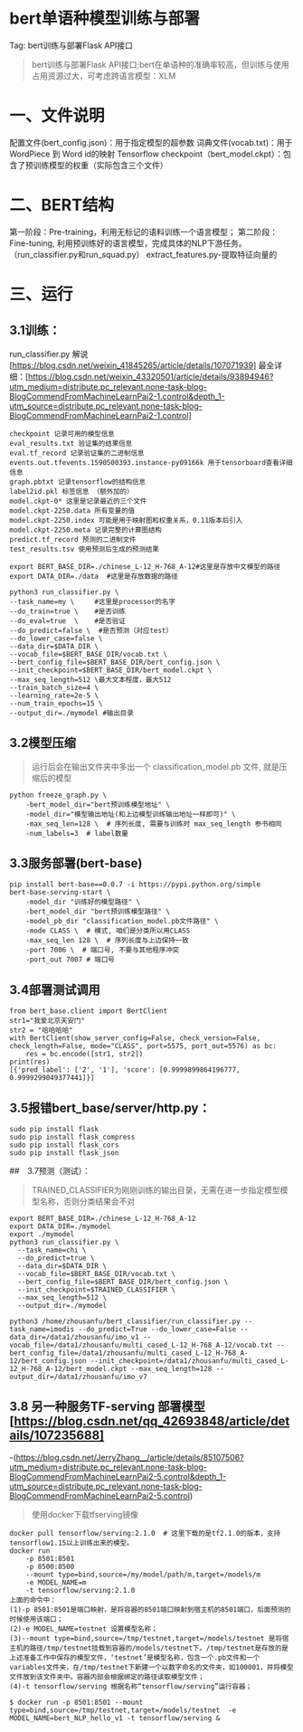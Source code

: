 # bert单语种模型训练与部署
Tag: bert训练与部署Flask API接口
> bert训练与部署Flask API接口;bert在单语种的准确率较高，但训练与使用占用资源过大，可考虑跨语言模型：XLM

# 一、文件说明
配置文件(bert_config.json)：用于指定模型的超参数
词典文件(vocab.txt)：用于WordPiece 到 Word id的映射
Tensorflow checkpoint（bert_model.ckpt）：包含了预训练模型的权重（实际包含三个文件）

# 二、BERT结构
第一阶段：Pre-training，利用无标记的语料训练一个语言模型；
第二阶段：Fine-tuning, 利用预训练好的语言模型，完成具体的NLP下游任务。（run_classifier.py和run_squad.py）
extract_features.py-提取特征向量的



# 三、运行

## 3.1训练：
run_classifier.py 解说[https://blog.csdn.net/weixin_41845265/article/details/107071939]
最全详细：[https://blog.csdn.net/weixin_43320501/article/details/93894946?utm_medium=distribute.pc_relevant.none-task-blog-BlogCommendFromMachineLearnPai2-1.control&depth_1-utm_source=distribute.pc_relevant.none-task-blog-BlogCommendFromMachineLearnPai2-1.control]
```
checkpoint 记录可用的模型信息
eval_results.txt 验证集的结果信息
eval.tf_record 记录验证集的二进制信息
events.out.tfevents.1590500393.instance-py09166k 用于tensorboard查看详细信息
graph.pbtxt 记录tensorflow的结构信息
label2id.pkl 标签信息 （额外加的）
model.ckpt-0* 这里是记录最近的三个文件
model.ckpt-2250.data 所有变量的值
model.ckpt-2250.index 可能是用于映射图和权重关系，0.11版本后引入
model.ckpt-2250.meta 记录完整的计算图结构
predict.tf_record 预测的二进制文件
test_results.tsv 使用预测后生成的预测结果
```
```
export BERT_BASE_DIR=./chinese_L-12_H-768_A-12#这里是存放中文模型的路径
export DATA_DIR=./data  #这里是存放数据的路径
 
python3 run_classifier.py \
--task_name=my \     #这里是processor的名字
--do_train=true \    #是否训练
--do_eval=true  \    #是否验证
--do_predict=false \  #是否预测（对应test）
--do_lower_case=false \
--data_dir=$DATA_DIR \ 
--vocab_file=$BERT_BASE_DIR/vocab.txt \
--bert_config_file=$BERT_BASE_DIR/bert_config.json \
--init_checkpoint=$BERT_BASE_DIR/bert_model.ckpt \
--max_seq_length=512 \最大文本程度，最大512
--train_batch_size=4 \
--learning_rate=2e-5 \
--num_train_epochs=15 \
--output_dir=./mymodel #输出目录
```

## 3.2模型压缩
> 运行后会在输出文件夹中多出一个 classification_model.pb 文件, 就是压缩后的模型
```
python freeze_graph.py \
    -bert_model_dir="bert预训练模型地址" \
    -model_dir="模型输出地址(和上边模型训练输出地址一样即可)" \
    -max_seq_len=128 \  # 序列长度, 需要与训练时 max_seq_length 参书相同
    -num_labels=3  # label数量
```

## 3.3服务部署(bert-base)
```
pip install bert-base==0.0.7 -i https://pypi.python.org/simple
bert-base-serving-start \
    -model_dir "训练好的模型路径" \
    -bert_model_dir "bert预训练模型路径" \
    -model_pb_dir "classification_model.pb文件路径" \
    -mode CLASS \  # 模式, 咱们是分类所以用CLASS
    -max_seq_len 128 \  # 序列长度与上边保持一致
    -port 7006 \  # 端口号, 不要与其他程序冲突
    -port_out 7007 # 端口号
```

## 3.4部署测试调用
```
from bert_base.client import BertClient
str1="我爱北京天安门"
str2 = "哈哈哈哈"
with BertClient(show_server_config=False, check_version=False, check_length=False, mode="CLASS", port=5575, port_out=5576) as bc:
    res = bc.encode([str1, str2])
print(res)
[{'pred_label': ['2', '1'], 'score': [0.9999899864196777, 0.9999299049377441]}]
```

## 3.5报错bert_base/server/http.py：
```
sudo pip install flask 
sudo pip install flask_compress
sudo pip install flask_cors
sudo pip install flask_json
```

##　3.7预测（测试）：
> TRAINED_CLASSIFIER为刚刚训练的输出目录，无需在进一步指定模型模型名称，否则分类结果会不对
```
export BERT_BASE_DIR=./chinese_L-12_H-768_A-12
export DATA_DIR=./mymodel
export ./mymodel
python3 run_classifier.py \
  --task_name=chi \
  --do_predict=true \
  --data_dir=$DATA_DIR \
  --vocab_file=$BERT_BASE_DIR/vocab.txt \
  --bert_config_file=$BERT_BASE_DIR/bert_config.json \
  --init_checkpoint=$TRAINED_CLASSIFIER \
  --max_seq_length=512 \
  --output_dir=./mymodel

python3 /home/zhousanfu/bert_classifier/run_classifier.py --task_name=imodis --do_predict=True --do_lower_case=False --data_dir=/data1/zhousanfu/imo_v1 --vocab_file=/data1/zhousanfu/multi_cased_L-12_H-768_A-12/vocab.txt --bert_config_file=/data1/zhousanfu/multi_cased_L-12_H-768_A-12/bert_config.json --init_checkpoint=/data1/zhousanfu/multi_cased_L-12_H-768_A-12/bert_model.ckpt --max_seq_length=128 --output_dir=/data1/zhousanfu/imo_v7
```

## 3.8 另一种服务TF-serving 部署模型[https://blog.csdn.net/qq_42693848/article/details/107235688]
-(https://blog.csdn.net/JerryZhang__/article/details/85107506?utm_medium=distribute.pc_relevant.none-task-blog-BlogCommendFromMachineLearnPai2-5.control&depth_1-utm_source=distribute.pc_relevant.none-task-blog-BlogCommendFromMachineLearnPai2-5.control)
> 使用docker下载tfserving镜像
```
docker pull tensorflow/serving:2.1.0  # 这里下载的是tf2.1.0的版本，支持tensorflow1.15以上训练出来的模型。
docker run 
    -p 8501:8501 
    -p 8500:8500 
    --mount type=bind,source=/my/model/path/m,target=/models/m 
    -e MODEL_NAME=m 
    -t tensorflow/serving:2.1.0
上面的命令中：
(1)-p 8501:8501是端口映射，是将容器的8501端口映射到宿主机的8501端口，后面预测的时候使用该端口；
(2)-e MODEL_NAME=testnet 设置模型名称；
(3)--mount type=bind,source=/tmp/testnet,target=/models/testnet 是将宿主机的路径/tmp/testnet挂载到容器的/models/testnet下。/tmp/testnet是存放的是上述准备工作中保存的模型文件，‘testnet’是模型名称，包含一个.pb文件和一个variables文件夹，在/tmp/testnet下新建一个以数字命名的文件夹，如100001，并将模型文件放到该文件夹中。容器内部会根据绑定的路径读取模型文件；
(4)-t tensorflow/serving 根据名称“tensorflow/serving”运行容器；

$ docker run -p 8501:8501 --mount type=bind,source=/tmp/testnet,target=/models/testnet  -e MODEL_NAME=bert_NLP_hello_v1 -t tensorflow/serving &
```

